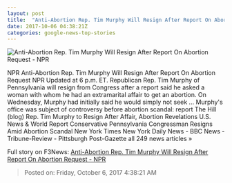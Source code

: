 ```yaml
---
layout: post
title:  "Anti-Abortion Rep. Tim Murphy Will Resign After Report On Abortion Request - NPR"
date: 2017-10-06 04:38:21Z
categories: google-news-top-stories
---
```


![Anti-Abortion Rep. Tim Murphy Will Resign After Report On Abortion Request - NPR](https://media.npr.org/assets/img/2017/10/05/gettyimages-480460305_wide-e91784081f54ba444cdae12d172c23f143b0dc49.jpg?s=1400)

NPR Anti-Abortion Rep. Tim Murphy Will Resign After Report On Abortion Request NPR Updated at 6 p.m. ET. Republican Rep. Tim Murphy of Pennsylvania will resign from Congress after a report said he asked a woman with whom he had an extramarital affair to get an abortion. On Wednesday, Murphy had initially said he would simply not seek ... Murphy's office was subject of controversy before abortion scandal: report The Hill (blog) Rep. Tim Murphy to Resign After Affair, Abortion Revelations U.S. News & World Report Conservative Pennsylvania Congressman Resigns Amid Abortion Scandal New York Times New York Daily News - BBC News - Tribune-Review - Pittsburgh Post-Gazette all 249 news articles »


Full story on F3News: [Anti-Abortion Rep. Tim Murphy Will Resign After Report On Abortion Request - NPR](http://www.f3nws.com/n/agXJzC)

> Posted on: Friday, October 6, 2017 4:38:21 AM
